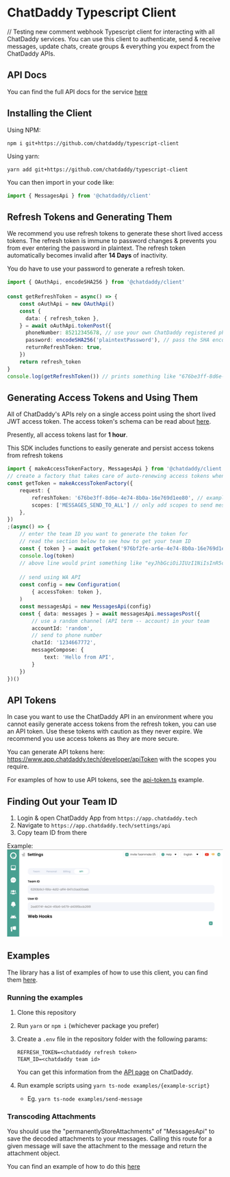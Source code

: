 # ChatDaddy Typescript Client
// Testing new comment webhook
Typescript client for interacting with all ChatDaddy services.
You can use this client to authenticate, send & receive messages, update chats, create groups & everything you expect from the ChatDaddy APIs.

## API Docs

You can find the full API docs for the service [here](https://chatdaddy.stoplight.io/docs/openapi/YXBpOjMwMzA3ODYy-instant-messaging-service)

## Installing the Client

Using NPM:
```
npm i git+https://github.com/chatdaddy/typescript-client
```

Using yarn:
```
yarn add git+https://github.com/chatdaddy/typescript-client
```

You can then import in your code like:
``` ts
import { MessagesApi } from '@chatdaddy/client'
```


## Refresh Tokens and Generating Them

We recommend you use refresh tokens to generate these short lived access tokens. The refresh token is immune to password changes & prevents you from ever entering the password in plaintext. The refresh token automatically becomes invalid after **14 Days** of inactivity.

You do have to use your password to generate a refresh token.
``` ts
import { OAuthApi, encodeSHA256 } from '@chatdaddy/client'

const getRefreshToken = async() => {
	const oAuthApi = new OAuthApi()
	const {
      data: { refresh_token },
    } = await oAuthApi.tokenPost({
      phoneNumber: 85212345678, // use your own ChatDaddy registered phone number
	  password: encodeSHA256('plaintextPassword'), // pass the SHA encoded password
      returnRefreshToken: true,
    })
	return refresh_token
}
console.log(getRefreshToken()) // prints something like "676be3ff-8d6e-4e74-8b0a-16e769d1ee80"
```

## Generating Access Tokens and Using Them

All of ChatDaddy's APIs rely on a single access point using the short lived JWT access token. The access token's schema can be read about [here](https://chatdaddy.stoplight.io/docs/openapi/repos/chatdaddy-service-auth/openapi.yaml/components/schemas/JWT).

Presently, all access tokens last for **1 hour**.

This SDK includes functions to easily generate and persist access tokens from refresh tokens
``` ts
import { makeAccessTokenFactory, MessagesApi } from '@chatdaddy/client'
// create a factory that takes care of auto-renewing access tokens when they expire
const getToken = makeAccessTokenFactory({
	request: {
		refreshToken: '676be3ff-8d6e-4e74-8b0a-16e769d1ee80', // example, use your own refresh token
		scopes: ['MESSAGES_SEND_TO_ALL'] // only add scopes to send messages
	},
})
;(async() => {
	// enter the team ID you want to generate the token for
	// read the section below to see how to get your team ID
	const { token } = await getToken('976bf2fe-ar6e-4e74-8b0a-16e769d1ee80')
	console.log(token)
	// above line would print something like "eyJhbGciOiJIUzI1NiIsInR5cCI6IkpXVCJ9.eyJzdWIiOiIxMjM0NTY3ODkwIiwibmFtZSI6IkpvaG4gRG9lIiwiaWF0IjoxNTE2MjM5MDIyfQ.SflKxwRJSMeKKF2QT4fwpMeJf36POk6yJV_adQssw5c"

	// send using WA API
	const config = new Configuration(
		{ accessToken: token },
	)
	const messagesApi = new MessagesApi(config)
	const { data: messages } = await messagesApi.messagesPost({
		// use a random channel (API term -- account) in your team
		accountId: 'random',
		// send to phone number
		chatId: '1234667772',
		messageCompose: {
			text: 'Hello from API',
		}
	})
})()

```

## API Tokens
In case you want to use the ChatDaddy API in an environment where you cannot easily generate access tokens from the refresh token, you can use an API token. Use these tokens with caution as they never expire. We recommend you use access tokens as they are more secure.

You can generate API tokens here: https://www.app.chatdaddy.tech/developer/apiToken with the scopes you require.

For examples of how to use API tokens, see the [api-token.ts](/examples/api-token.ts) example.

## Finding Out your Team ID

1. Login & open ChatDaddy App from `https://app.chatdaddy.tech`
2. Navigate to `https://app.chatdaddy.tech/settings/api`
3. Copy team ID from there

Example:
![example](/find-team-id.png)

## Examples

The library has a list of examples of how to use this client, you can find them [here](/examples).

### Running the examples

1. Clone this repository
2. Run `yarn` or `npm i` (whichever package you prefer)
3. Create a `.env` file in the repository folder with the following params:
	```
	REFRESH_TOKEN=<chatdaddy refresh token>
	TEAM_ID=<chatdaddy team id>
	```

	You can get this information from the [API page](https://app.chatdaddy.tech/settings/api) on ChatDaddy.
3. Run example scripts using `yarn ts-node examples/{example-script}`
	- Eg. `yarn ts-node examples/send-message`


### Transcoding Attachments
You should use the "permanentlyStoreAttachments" of "MessagesApi" to save the decoded attachments to your messages. Calling this route for a given message will save the attachment to the message and return the attachment object.

You can find an example of how to do this [here](/examples/transcode.ts)
